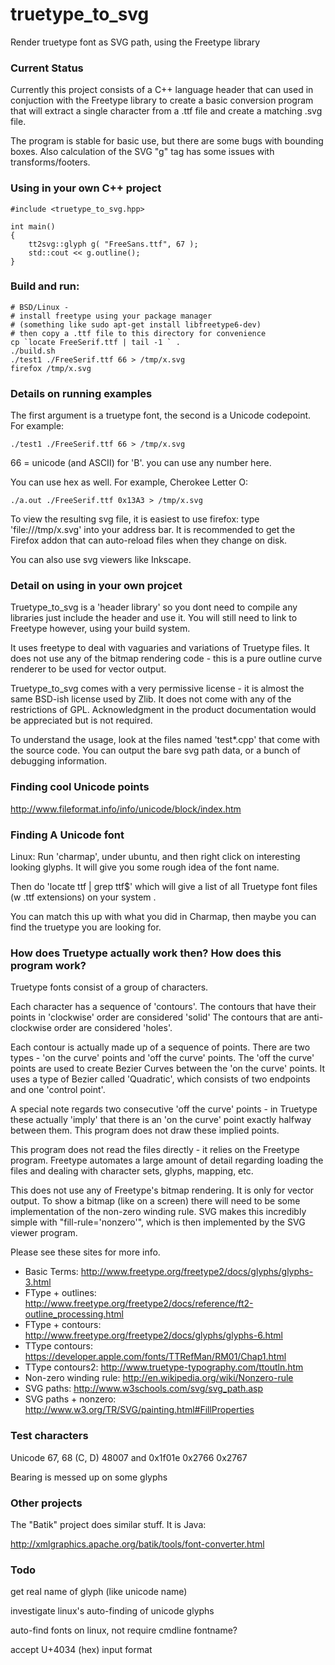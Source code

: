 truetype_to_svg
===============

Render truetype font as SVG path, using the Freetype library

### Current Status

Currently this project consists of a C++ language header that can used 
in conjuction with the Freetype library to create a basic conversion 
program that will extract a single character from a .ttf file and create 
a matching .svg file.

The program is stable for basic use, but there are some bugs with 
bounding boxes. Also calculation of the SVG "g" tag has some issues with
transforms/footers.

### Using in your own C++ project

    #include <truetype_to_svg.hpp>

    int main()
    {
        tt2svg::glyph g( "FreeSans.ttf", 67 );
        std::cout << g.outline();
    }

### Build and run:

    # BSD/Linux - 
    # install freetype using your package manager
    # (something like sudo apt-get install libfreetype6-dev)
    # then copy a .ttf file to this directory for convenience
    cp `locate FreeSerif.ttf | tail -1 ` .
    ./build.sh
    ./test1 ./FreeSerif.ttf 66 > /tmp/x.svg 
    firefox /tmp/x.svg

### Details on running examples

The first argument is a truetype font, the second is a Unicode codepoint.
For example:

    ./test1 ./FreeSerif.ttf 66 > /tmp/x.svg 

66 = unicode (and ASCII) for 'B'. you can use any number here.

You can use hex as well. For example, Cherokee Letter O:

    ./a.out ./FreeSerif.ttf 0x13A3 > /tmp/x.svg

To view the resulting svg file, it is easiest to use firefox: type 
'file:///tmp/x.svg' into your address bar. It is recommended to get the 
Firefox addon that can auto-reload files when they change on disk.

You can also use svg viewers like Inkscape.

### Detail on using in your own projcet

Truetype_to_svg is a 'header library' so you dont need to compile any 
libraries just include the header and use it. You will still need to
link to Freetype however, using your build system. 

It uses freetype to deal with vaguaries and variations of Truetype 
files. It does not use any of the bitmap rendering code - this is a pure 
outline curve renderer to be used for vector output. 

Truetype_to_svg comes with a very permissive license - it is almost the same
BSD-ish license used by Zlib. It does not come with any of the 
restrictions of GPL. Acknowledgment in the product documentation would 
be appreciated but is not required.

To understand the usage, look at the files named 'test*.cpp' that come
with the source code. You can output the bare svg path data, or a bunch
of debugging information.

### Finding cool Unicode points

http://www.fileformat.info/info/unicode/block/index.htm

### Finding A Unicode font

Linux: Run 'charmap', under ubuntu, and then right click on interesting 
looking glyphs. It will give you some rough idea of the font name.

Then do 'locate ttf | grep ttf$' which will give a list of all Truetype 
font files (w .ttf extensions) on your system .

You can match this up with what you did in Charmap, then maybe you can find
the truetype you are looking for. 

### How does Truetype actually work then? How does this program work?

Truetype fonts consist of a group of characters.

Each character has a sequence of 'contours'. The contours that have 
their points in 'clockwise' order are considered 'solid' The contours 
that are anti-clockwise order are considered 'holes'.

Each contour is actually made up of a sequence of points. There are two 
types - 'on the curve' points and 'off the curve' points. The 'off the curve'
points are used to create Bezier Curves between the 'on the curve' points. 
It uses a type of Bezier called 'Quadratic', which consists of two endpoints
and one 'control point'. 

A special note regards two consecutive 'off the curve' points - in 
Truetype these actually 'imply' that there is an 'on the curve' point 
exactly halfway between them. This program does not draw these implied points. 

This program does not read the files directly - it relies on the Freetype
program. Freetype automates a large amount of detail regarding loading
the files and dealing with character sets, glyphs, mapping, etc. 

This does not use any of Freetype's bitmap rendering. It is only for 
vector output. To show a bitmap (like on a screen) there will need to be 
some implementation of the non-zero winding rule. SVG makes this 
incredibly simple with "fill-rule='nonzero'", which is then implemented
by the SVG viewer program.

Please see these sites for more info.

 * Basic Terms: http://www.freetype.org/freetype2/docs/glyphs/glyphs-3.html
 * FType + outlines: http://www.freetype.org/freetype2/docs/reference/ft2-outline_processing.html
 * FType + contours: http://www.freetype.org/freetype2/docs/glyphs/glyphs-6.html
 * TType contours: https://developer.apple.com/fonts/TTRefMan/RM01/Chap1.html
 * TType contours2: http://www.truetype-typography.com/ttoutln.htm
 * Non-zero winding rule: http://en.wikipedia.org/wiki/Nonzero-rule
 * SVG paths: http://www.w3schools.com/svg/svg_path.asp
 * SVG paths + nonzero: http://www.w3.org/TR/SVG/painting.html#FillProperties

### Test characters

Unicode 
67, 68 (C, D)
48007 and 0x1f01e
0x2766 0x2767

Bearing is messed up on some glyphs

### Other projects

The "Batik" project does similar stuff. It is Java:

http://xmlgraphics.apache.org/batik/tools/font-converter.html

### Todo

get real name of glyph (like unicode name)

investigate linux's auto-finding of unicode glyphs

auto-find fonts on linux, not require cmdline fontname?

accept U+4034 (hex) input format


